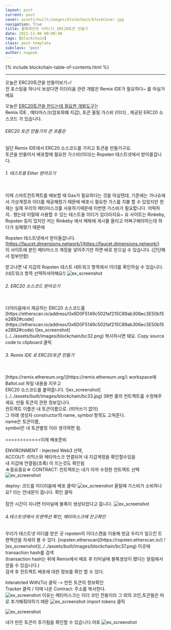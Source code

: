 ```yaml
---
layout: post
current: post
cover: assets/built/images/blockchain/blockCover.jpg
navigation: True
title: 블록체인의 시작(7)_ERC20토큰 만들기 
date: 2021-11-06 00:00:00
tags: [blockchain]
class: post-template
subclass: 'post'
author: nageom
---
```

{% include blockchain-table-of-contents.html %}
* * *
오늘은 ERC20토큰을 만들어보기~! <br>
전 포스팅을 하나식 보셨다면 이더리움 관련 개발은 
Remix IDE가 필요하다~ 를 아실거에요 <br>

오늘은 <U>ERC20토큰을 만드는데 필요한 개발도구</U>는<BR>
Remix IDE , 메타마스크(암포화폐 지갑), 토큰 올릴 가스비 (이더) , 제공된 ERC20 소스코드 
가 있습니다. 
<h6>ERC20 토큰 만들기의 큰 흐름은</h6>
일단 Remix IDE에서 ERC20 소스코드를 가지고 토큰을 만들거구요.<BR>
토큰을 만들어서 배포할때 필요한 가스비(이더)는 Ropsten 테스트넷에서 받아올겁니다.

<h6>1. 테스트용 Ether 받아오기</h6> <br>
이제 스마트컨트랙트를 배보할 때 Gas가 필요하다는 것을 아실텐데,
기존에는 가나슈에서 가상계정과 이더를 제공해줬기 때문에
배포시 필요한 가스를 지불 할 수 있었지만 
현재는 실제 우리의 메타마스크를 사용하기때문에 이번엔 가스비가 필요합니다. 어떡하지.. 했는데
이럴때 사용할 수 있는 테스트용 이더가 있더라지요~ 
요 사이트는 Rinkeby, Ropsten 등이 있지만
저는 Rinkeby 에서 페북에 게시물 올리고 어쩌구해야하는데 하다가 실패했기 때문에

 Ropsten 테스트넷에서 받아올겁니다. <br>
[https://faucet.dimensions.network/](https://faucet.dimensions.network/) <br>
이 사이트에 본인 메타마스크 계정을 넣어주기만 하면 바로 받으실 수 있습니다. (간단해서 첨부안함)

받고나면 내 지갑의 Ropsten 테스트 네트워크 항목에서 이더를 확인하실 수 있습니다. (네트워크 항목 선택하셔야해요!)
![ex_screenshot](../../assets/built/images/blockchain/bc31.png)

<h6>2. ERC20 소스코드 받아오기</h6> <BR>
디어리움에서 제공하는 ERC20 소스코드를
[https://etherscan.io/address/0x6D0F5149c502faf215C89ab306ec3E50b15e2892#code](https://etherscan.io/address/0x6D0F5149c502faf215C89ab306ec3E50b15e2892#code)
![ex_screenshot](../../assets/built/images/blockchain/bc32.png)
복사하시면 돼요.
Copy source code to clipboard 클릭 


<h6>3. Remix IDE 로 ERC20토큰 만들기</h6> <BR>
[https://remix.ethereum.org/](https://remix.ethereum.org/)
workspace에 Ballot.sol 파일 내용을 지우고 <BR>
ERC20 소스코드를 붙여줍니다. 
![ex_screenshot](../../assets/built/images/blockchain/bc33.jpg)
38번 줄의 컨트랙트를 수정해주세요. 만들 토큰의 관한 정보입니다.<BR>
컨트랙트 이름은 내 토큰이름으로. (띄어쓰기 없이)<BR>
그 아래 생성자 constructor의 name, symbol 항목도 고쳐준다. <BR>
name은 토큰이름,<br>
symbol은 내 토큰별칭 이라 생각하면 됨. <br><br>
<<<<<<<<<<<<이제 배포준비 <br>

ENVIRONMENT : Injected Web3 선택,<br>
ACCOUT: 리믹스와 메타마스크 연결되어 내 지갑계정을 확인할수있음<br>
내 지갑에 연결됨(초록) 이 뜨는것도 확인됨<br>
☆중요중요☆ CONTRACT: 컨트랙트는 내가 아까 수정한 컨트랙트 선택
![ex_screenshot](../../assets/built/images/blockchain/bc34.png)

deploy: 코드를 이더리움에 배포 클릭!
![ex_screenshot](../../assets/built/images/blockchain/bc35.png)
올릴때 가스비가 소비하나요? 라는 안내문이 뜹니다. 확인 클릭
<br><br>
잠깐 시간이 지나면 터미널에 블록이 생성되었다고 뜹니다. 
![ex_screenshot](../../assets/built/images/blockchain/bc38.png)




<h6>4.테스트넷에서 트랜잭션 확인, 메타마스크에 잔고확인 </h6>
우리가 테스트넷 이더를 받은 곳 ropsten의 이더스캔을 이용해 방금 우리가 일으킨 트랜잭션을 자세히 볼 수 있다. 
[ropsten.etherscan](https://ropsten.etherscan.io/)
![ex_screenshot](../../assets/built/images/blockchain/bc37.png)
이곳에 transaction hash를 검색<BR>
   (transaction hash는 뒤에 Remix에서 배포 후 터미널에 블록생성이 됐다는 알림에서 얻을 수 있습니다.)<BR>
검색 후 컨트랙트 배포에 대한 정보를 확인 할 수 있다.<BR>

Interatcted With(To) 클릭 -> 만든 토큰의 정보확인 <BR>
Tracker 클릭 / 이때 나온 Contract: 주소를 복사한다. <BR>
![ex_screenshot](../../assets/built/images/blockchain/bc39.png)
이유는 메타마스크는 이더 코인 전용이라 그 외의 코인,토큰들은 따로 추가해줘야하기 때문
![ex_screenshot](../../assets/built/images/blockchain/bc40.png)
import tokens 클릭

![ex_screenshot](../../assets/built/images/blockchain/bc41.png)

내가 만든 토큰이 추가됨을 확인할 수 있습니다.야호
![ex_screenshot](../../assets/built/images/blockchain/bc41.png)








